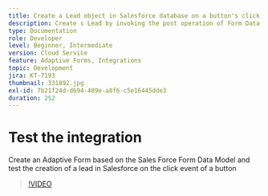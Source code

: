 ```yaml
---
title: Create a Lead object in Salesforce database on a button's click event
description: Create s Lead by invoking the post operation of Form Data Model
type: Documentation
role: Developer
level: Beginner, Intermediate
version: Cloud Service
feature: Adaptive Forms, Integrations
topic: Development
jira: KT-7193
thumbnail: 331892.jpg
exl-id: 7b21f24d-d694-489e-a8f6-c5e16445dde3
duration: 252
---
```

# Test the integration 

Create an Adaptive Form based on the Sales Force Form Data Model and test the creation of a lead in Salesforce on the click event of a button

>[!VIDEO](https://video.tv.adobe.com/v/331892?quality=12&learn=on)
